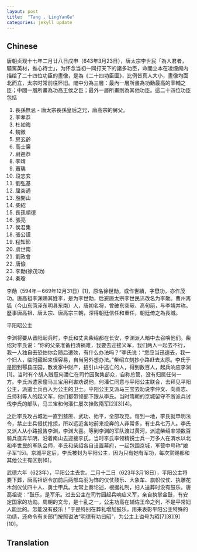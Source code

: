 ```yaml
---
layout: post
title:  "Tang . LingYanGe"
categories: jekyll update
---
```


## Chinese

唐朝贞观十七年二月廿八日戊申（643年3月23日），唐太宗李世民「為人君者，驅駕英材，推心待士」，为怀念当初一同打天下的諸多功臣，命閻立本在凌煙阁内描绘了二十四位功臣的畫像，是為《二十四功臣圖》，比例皆真人大小，畫像均面北而立，太宗时常前往怀旧。閣中分為三層：最內一層所畫為功勳最高的宰輔之臣；中間一層所畫為功高王侯之臣；最外一層所畫則為其他功臣。這二十四位功臣包括

1. 長孫無忌  - 唐太宗長孫皇后之兄，唐高宗的舅父。 
2. 李孝恭
3. 杜如晦
4. 魏徵
5. 房玄齡
6. 高士廉
7. 尉遲恭
8. 李靖
9. 蕭瑀
10. 段志玄
11. 劉弘基
12. 屈突通
13. 殷開山
14. 柴紹
15. 長孫順德
16. 張亮
17. 侯君集
18. 張公謹
19. 程知節
20. 虞世南
21. 劉政會
22. 唐儉
23. 李勣(徐茂功)
24. 秦瓊



李勣（594年－669年12月31日）[1]，原名徐世勣，或作世績，字懋功，亦作茂功。唐高祖李渊赐其姓李，是为李世勣，后避唐太宗李世民讳改名为李勣。曹州离狐（今山东菏泽东明县东南）人，唐初名将，曾破东突厥、高句丽，与李靖并称。歷事唐高祖、唐太宗、唐高宗三朝，深得朝廷信任和重任，朝廷倚之為長城。 

平阳昭公主

李渊将要从晋阳起兵时，李氏和丈夫柴绍都在长安，李渊派人暗中去召唤他们。柴绍对李氏说：“你的父亲准备扫清祸难，我要去迎接义军，我们两人一起去不行，我一人独自去恐怕你会随后遭殃，有什么办法吗？”李氏说：“您应当迅速去，我一个妇人，临时藏起来很容易，自当另外想办法。”柴绍立刻抄小路赶去太原。李氏于是回到鄠县庄园，散发家中财产，招引山中逃亡的人，得到数百人，起兵响应李渊[1]。当时有个胡人贼寇何潘仁在司竹园聚集部众，自称总管，没有归属任何一方。李氏派遣家僮马三宝用利害劝说他，何潘仁同意与平阳公主联合，去拜见平阳公主，派遣士兵百人为公主的卫士。平阳公主又派马三宝去劝说李仲文、向善志、丘师利等人的起义军，他们都带领部下跟从李氏。当时隋朝的京城留守不断派兵讨伐李氏的部队，马三宝和何潘仁屡次挫败隋军[2][3][4]。

之后李氏攻占城池一直到盩厔、武功、始平，全部攻克。每到一地，李氏就申明法令，禁止士兵侵扰抢掠，所以远近各地前来投奔的人非常多，有士兵七万人。李氏又派人从小路报告李渊，李渊大喜。等到李渊的军队渡过黄河，派遣柴绍率领数百骑兵直奔华阴，沿着南山去迎接李氏。当时李氏率领精锐士兵一万多人在渭水以北和李世民的军队会师，李氏和柴绍各自设置幕府，一起包围京城，军营中号称“娘子军”[5]。京城平定后，李氏被封为平阳公主，因为只有她有军功，每次赏赐都和其他公主有区别[6]。

武德六年（623年），平阳公主去世。二月十二日（623年3月18日），平阳公主将要下葬，唐高祖诏令加前后两部鸟羽为饰的仪仗鼓乐、大象车、旗帜仪仗、执雕花木剑仪仗四十人、勇士甲兵。太常上奏论述，根据礼制，妇人送葬时没有鼓乐。唐高祖说：“鼓乐，是军乐。过去公主在司竹园起兵响应义军，亲自执掌金鼓，有安定国家的功勋。周朝的文母，是十乱之一，公主功高在辅佐王命之列，不是平常妇人能比的。怎能没有鼓乐！”于是特别在葬礼增加鼓乐，用来表彰平阳公主特殊的功绩，还命令有关部门按照谥法“明德有功曰昭”，为公主上谥号为昭[7][8][9][10]。 


## Translation

